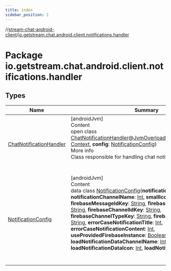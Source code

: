 ```yaml
---
title: index
sidebar_position: 1
---
```

//[stream-chat-android-client](../../index.md)/[io.getstream.chat.android.client.notifications.handler](index.md)



# Package io.getstream.chat.android.client.notifications.handler  


## Types  
  
|  Name |  Summary | 
|---|---|
| <a name="io.getstream.chat.android.client.notifications.handler/ChatNotificationHandler///PointingToDeclaration/"></a>[ChatNotificationHandler](ChatNotificationHandler/index.md)| <a name="io.getstream.chat.android.client.notifications.handler/ChatNotificationHandler///PointingToDeclaration/"></a>[androidJvm]  <br/>Content  <br/>open class [ChatNotificationHandler](ChatNotificationHandler/index.md)@[JvmOverloads](https://kotlinlang.org/api/latest/jvm/stdlib/kotlin.jvm/-jvm-overloads/index.html)()constructor(**context**: [Context](https://developer.android.com/reference/kotlin/android/content/Context.html), **config**: [NotificationConfig](NotificationConfig/index.md))  <br/>More info  <br/>Class responsible for handling chat notifications.  <br/><br/><br/>|
| <a name="io.getstream.chat.android.client.notifications.handler/NotificationConfig///PointingToDeclaration/"></a>[NotificationConfig](NotificationConfig/index.md)| <a name="io.getstream.chat.android.client.notifications.handler/NotificationConfig///PointingToDeclaration/"></a>[androidJvm]  <br/>Content  <br/>data class [NotificationConfig](NotificationConfig/index.md)(**notificationChannelId**: [Int](https://kotlinlang.org/api/latest/jvm/stdlib/kotlin/-int/index.html), **notificationChannelName**: [Int](https://kotlinlang.org/api/latest/jvm/stdlib/kotlin/-int/index.html), **smallIcon**: [Int](https://kotlinlang.org/api/latest/jvm/stdlib/kotlin/-int/index.html), **firebaseMessageIdKey**: [String](https://kotlinlang.org/api/latest/jvm/stdlib/kotlin/-string/index.html), **firebaseMessageTextKey**: [String](https://kotlinlang.org/api/latest/jvm/stdlib/kotlin/-string/index.html), **firebaseChannelIdKey**: [String](https://kotlinlang.org/api/latest/jvm/stdlib/kotlin/-string/index.html), **firebaseChannelTypeKey**: [String](https://kotlinlang.org/api/latest/jvm/stdlib/kotlin/-string/index.html), **firebaseChannelNameKey**: [String](https://kotlinlang.org/api/latest/jvm/stdlib/kotlin/-string/index.html), **errorCaseNotificationTitle**: [Int](https://kotlinlang.org/api/latest/jvm/stdlib/kotlin/-int/index.html), **errorCaseNotificationContent**: [Int](https://kotlinlang.org/api/latest/jvm/stdlib/kotlin/-int/index.html), **useProvidedFirebaseInstance**: [Boolean](https://kotlinlang.org/api/latest/jvm/stdlib/kotlin/-boolean/index.html), **loadNotificationDataChannelName**: [Int](https://kotlinlang.org/api/latest/jvm/stdlib/kotlin/-int/index.html), **loadNotificationDataIcon**: [Int](https://kotlinlang.org/api/latest/jvm/stdlib/kotlin/-int/index.html), **loadNotificationDataTitle**: [Int](https://kotlinlang.org/api/latest/jvm/stdlib/kotlin/-int/index.html))  <br/><br/><br/>|

